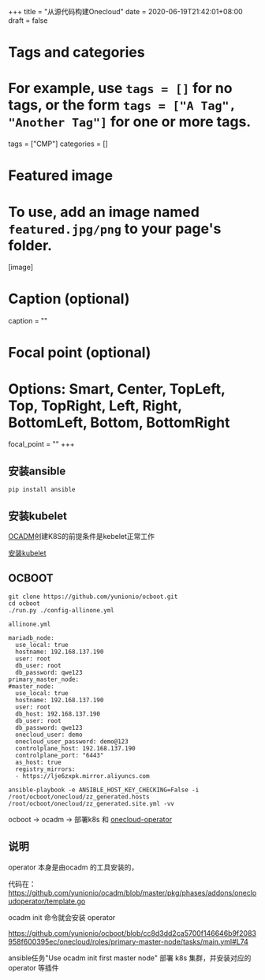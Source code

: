 +++
title = "从源代码构建Onecloud"
date = 2020-06-19T21:42:01+08:00
draft = false

# Tags and categories
# For example, use `tags = []` for no tags, or the form `tags = ["A Tag", "Another Tag"]` for one or more tags.
tags = ["CMP"]
categories = []

# Featured image
# To use, add an image named `featured.jpg/png` to your page's folder. 
[image]
  # Caption (optional)
  caption = ""

  # Focal point (optional)
  # Options: Smart, Center, TopLeft, Top, TopRight, Left, Right, BottomLeft, Bottom, BottomRight
  focal_point = ""
+++

## 安装ansible

```
pip install ansible
```

## 安装kubelet

[OCADM](https://github.com/yunionio/ocadm)创建K8S的前提条件是kebelet正常工作

[安装kubelet](https://wubigo.com/post/kubeadm-note-update/)

## OCBOOT

```
git clone https://github.com/yunionio/ocboot.git
cd ocboot
./run.py ./config-allinone.yml
```

`allinone.yml`

```
mariadb_node:
  use_local: true
  hostname: 192.168.137.190
  user: root
  db_user: root
  db_password: qwe123
primary_master_node:
#master_node:
  use_local: true
  hostname: 192.168.137.190
  user: root
  db_host: 192.168.137.190
  db_user: root
  db_password: qwe123
  onecloud_user: demo
  onecloud_user_password: demo@123
  controlplane_host: 192.168.137.190
  controlplane_port: "6443"
  as_host: true
  registry_mirrors:
  - https://lje6zxpk.mirror.aliyuncs.com
```

```
ansible-playbook -e ANSIBLE_HOST_KEY_CHECKING=False -i /root/ocboot/onecloud/zz_generated.hosts /root/ocboot/onecloud/zz_generated.site.yml -vv

```

ocboot -> ocadm -> 部署k8s 和 [onecloud-operator](https://github.com/yunionio/onecloud-operator/blob/master/docs/intro.md)



## 说明

operator 本身是由ocadm 的工具安装的，

代码在：https://github.com/yunionio/ocadm/blob/master/pkg/phases/addons/onecloudoperator/template.go

ocadm init 命令就会安装 operator


https://github.com/yunionio/ocboot/blob/cc8d3dd2ca5700f146646b9f2083958f600395ec/onecloud/roles/primary-master-node/tasks/main.yml#L74

ansible任务"Use ocadm init first master node" 部署 k8s 集群，并安装对应的 operator 等插件
